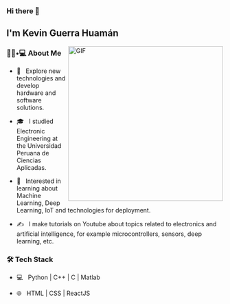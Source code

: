 ### Hi there 👋<h2> I'm Kevin Guerra Huamán</h2>

<img align="right" alt="GIF" src="https://media.giphy.com/media/836HiJc7pgzy8iNXCn/giphy.gif" width="360" />

<h3> 👨🏻•💻 About Me </h3>



- 🔭 &nbsp; Explore new technologies and develop hardware and software solutions.

- 🎓 &nbsp; I studied Electronic Engineering at the Universidad Peruana de Ciencias Aplicadas.

- 🌱 &nbsp; Interested in learning about Machine Learning, Deep Learning, IoT and technologies for deployment.

- ✍️ &nbsp; I make tutorials on Youtube about topics related to electronics and artificial intelligence, for example microcontrollers, sensors, deep learning, etc.



<h3>🛠 Tech Stack</h3>



- 💻 &nbsp; Python | C++ | C | Matlab

- 🌐 &nbsp; HTML | CSS | ReactJS

<!--

- 🛢 &nbsp; MySQL | MongoDB

- 🔧 &nbsp; Git | Markdown | Selenium | Tidyverse

- 🖥 &nbsp; Illustrator| Photoshop | InDesign





<h3>🛠 To Learn</h3>

- 🔧 &nbsp; AWS | Docker🐳 | Firebase | flask

<hr>

-->

